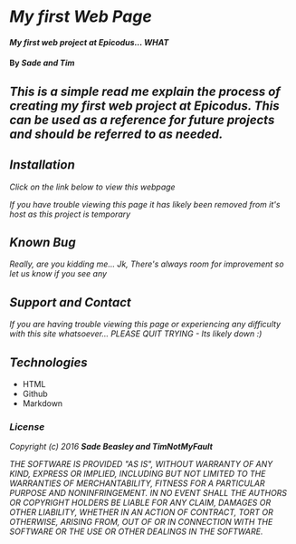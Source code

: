 # _My first Web Page_

#### _My first web project at Epicodus... WHAT_

#### By _**Sade and Tim**_

## _This is a simple read me explain the process of creating my first web project at Epicodus. This can be used as a reference for future projects and should be referred to as needed._

## _Installation_

_Click on the link below to view this webpage_

_If you have trouble viewing this page it has likely been removed from it's host as this project is temporary_

## _Known Bug_

_Really, are you kidding me... Jk, There's always room for improvement so let us know if you see any_

## _Support and Contact_

_If you are having trouble viewing this page or experiencing any difficulty with this site whatsoever... PLEASE QUIT TRYING - Its likely down :)_

## _Technologies_

* HTML
* Github
* Markdown

### _License_

_Copyright (c) 2016 **_Sade Beasley and TimNotMyFault_**_

_THE SOFTWARE IS PROVIDED "AS IS", WITHOUT WARRANTY OF ANY KIND, EXPRESS OR IMPLIED, INCLUDING BUT NOT LIMITED TO THE WARRANTIES OF MERCHANTABILITY, FITNESS FOR A PARTICULAR PURPOSE AND NONINFRINGEMENT. IN NO EVENT SHALL THE AUTHORS OR COPYRIGHT HOLDERS BE LIABLE FOR ANY CLAIM, DAMAGES OR OTHER LIABILITY, WHETHER IN AN ACTION OF CONTRACT, TORT OR OTHERWISE, ARISING FROM, OUT OF OR IN CONNECTION WITH THE SOFTWARE OR THE USE OR OTHER DEALINGS IN THE SOFTWARE._
